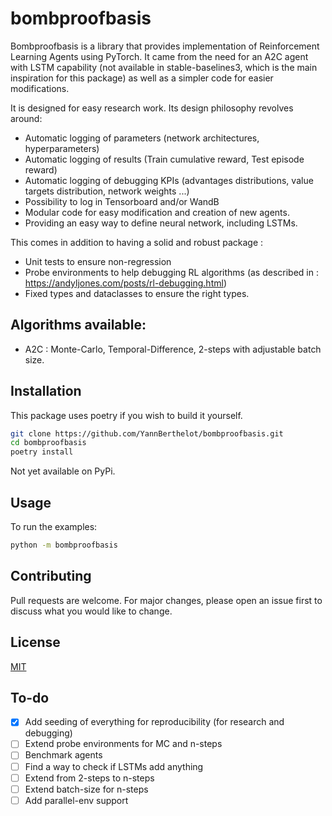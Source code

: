 # bombproofbasis

Bombproofbasis is a library that provides implementation of Reinforcement Learning Agents using PyTorch. It came from the need for an A2C agent with LSTM capability (not available in stable-baselines3, which is the main inspiration for this package) as well as a simpler code for easier modifications.

It is designed for easy research work. Its design philosophy revolves around:

- Automatic logging of parameters (network architectures, hyperparameters)
- Automatic logging of results (Train cumulative reward, Test episode reward)
- Automatic logging of debugging KPIs (advantages distributions, value targets distribution, network weights ...)
- Possibility to log in Tensorboard and/or WandB
- Modular code for easy modification and creation of new agents.
- Providing an easy way to define neural network, including LSTMs.

This comes in addition to having a solid and robust package :

- Unit tests to ensure non-regression
- Probe environments to help debugging RL algorithms (as described in : https://andyljones.com/posts/rl-debugging.html)
- Fixed types and dataclasses to ensure the right types.

## Algorithms available:

- A2C : Monte-Carlo, Temporal-Difference, 2-steps with adjustable batch size.

## Installation

This package uses poetry if you wish to build it yourself.

```bash
git clone https://github.com/YannBerthelot/bombproofbasis.git
cd bombproofbasis
poetry install
```

Not yet available on PyPi.

## Usage

To run the examples:

```bash
python -m bombproofbasis
```

## Contributing

Pull requests are welcome. For major changes, please open an issue first to discuss what you would like to change.

## License

[MIT](https://choosealicense.com/licenses/mit/)

## To-do

- [X] Add seeding of everything for reproducibility (for research and debugging)
- [ ] Extend probe environments for MC and n-steps
- [ ] Benchmark agents
- [ ] Find a way to check if LSTMs add anything
- [ ] Extend from 2-steps to n-steps
- [ ] Extend batch-size for n-steps
- [ ] Add parallel-env support
